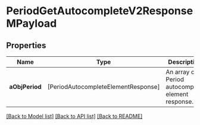 # PeriodGetAutocompleteV2ResponseMPayload

## Properties
Name | Type | Description | Notes
------------ | ------------- | ------------- | -------------
**aObjPeriod** | [PeriodAutocompleteElementResponse] | An array of Period autocomplete element response. | 

[[Back to Model list]](../README.md#documentation-for-models) [[Back to API list]](../README.md#documentation-for-api-endpoints) [[Back to README]](../README.md)


